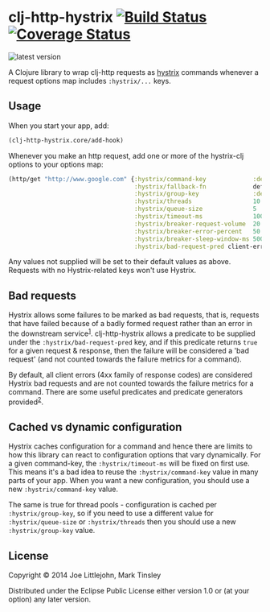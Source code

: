 # clj-http-hystrix [![Build Status](https://travis-ci.org/joelittlejohn/clj-http-hystrix.svg?branch=master)](https://travis-ci.org/joelittlejohn/clj-http-hystrix) [![Coverage Status](https://coveralls.io/repos/joelittlejohn/clj-http-hystrix/badge.svg?branch=master)](https://coveralls.io/r/joelittlejohn/clj-http-hystrix?branch=master)

![latest version](https://clojars.org/clj-http-hystrix/latest-version.svg)

A Clojure library to wrap clj-http requests as [hystrix](https://github.com/Netflix/Hystrix) commands whenever a request options map includes `:hystrix/...` keys.

## Usage

When you start your app, add:

```clj
(clj-http-hystrix.core/add-hook)
```

Whenever you make an http request, add one or more of the hystrix-clj options to your options map:

```clj
(http/get "http://www.google.com" {:hystrix/command-key             :default
                                   :hystrix/fallback-fn             default-fallback
                                   :hystrix/group-key               :default
                                   :hystrix/threads                 10
                                   :hystrix/queue-size              5
                                   :hystrix/timeout-ms              1000
                                   :hystrix/breaker-request-volume  20
                                   :hystrix/breaker-error-percent   50
                                   :hystrix/breaker-sleep-window-ms 5000
                                   :hystrix/bad-request-pred client-error?}}
```
Any values not supplied will be set to their default values as above. Requests with no Hystrix-related keys won't use Hystrix.

## Bad requests

Hystrix allows some failures to be marked as bad requests, that is, requests that have failed because of a badly formed request rather than an error in the downstream service<sup>[1](https://github.com/Netflix/Hystrix/wiki/How-To-Use#error-propagation)</sup>. clj-http-hystrix allows a predicate to be supplied under the `:hystrix/bad-request-pred` key, and if this predicate returns `true` for a given request & response, then the failure will be considered a 'bad request' (and not counted towards the failure metrics for a command).

By default, all client errors (4xx family of response codes) are considered Hystrix bad requests and are not counted towards the failure metrics for a command. There are some useful predicates and predicate generators provided<sup>[2](https://github.com/joelittlejohn/clj-http-hystrix/blob/18a4f8f9636e531558a57557681c5d5861b27e42/src/clj_http_hystrix/core.clj#L67)</sup>.

## Cached vs dynamic configuration

Hystrix caches configuration for a command and hence there are limits to how this library can react to configuration options that vary dynamically. For a given command-key, the `:hystrix/timeout-ms` will be fixed on first use. This means it's a bad idea to reuse the `:hystrix/command-key` value in many parts of your app. When you want a new configuration, you should use a new `:hystrix/command-key` value.

The same is true for thread pools - configuration is cached per `:hystrix/group-key`, so if you need to use a different value for `:hystrix/queue-size` or `:hystrix/threads` then you should use a new `:hystrix/group-key` value.

## License

Copyright © 2014 Joe Littlejohn, Mark Tinsley

Distributed under the Eclipse Public License either version 1.0 or (at
your option) any later version.
